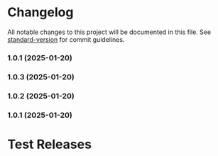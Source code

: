 # Changelog

All notable changes to this project will be documented in this file. See [standard-version](https://github.com/conventional-changelog/standard-version) for commit guidelines.

### 1.0.1 (2025-01-20)

### 1.0.3 (2025-01-20)

### 1.0.2 (2025-01-20)

### 1.0.1 (2025-01-20)

# Test Releases